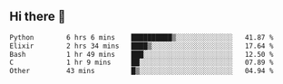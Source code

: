 ## Hi there 👋

<!--
**whirlun/whirlun** is a ✨ _special_ ✨ repository because its `README.md` (this file) appears on your GitHub profile.

Here are some ideas to get you started:

- 🔭 I’m currently working on ...
- 🌱 I’m currently learning ...
- 👯 I’m looking to collaborate on ...
- 🤔 I’m looking for help with ...
- 💬 Ask me about ...
- 📫 How to reach me: ...
- 😄 Pronouns: ...
- ⚡ Fun fact: ...
-->
<!--START_SECTION:waka-->

```txt
Python        6 hrs 6 mins    ██████████▒░░░░░░░░░░░░░░   41.87 %
Elixir        2 hrs 34 mins   ████▒░░░░░░░░░░░░░░░░░░░░   17.64 %
Bash          1 hr 49 mins    ███░░░░░░░░░░░░░░░░░░░░░░   12.50 %
C             1 hr 9 mins     ██░░░░░░░░░░░░░░░░░░░░░░░   07.89 %
Other         43 mins         █▒░░░░░░░░░░░░░░░░░░░░░░░   04.94 %
```

<!--END_SECTION:waka-->
